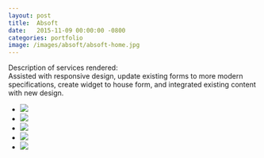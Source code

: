 ```yaml
---
layout: post
title:  Absoft
date:   2015-11-09 00:00:00 -0800
categories: portfolio
image: /images/absoft/absoft-home.jpg
---
```


<p>Description of services rendered:<br>
Assisted with responsive design, update existing forms to more modern specifications, create widget to house form, and integrated existing content with new design.</p>

<ul>
<li class="full">
	<a class="thumbnail gallery" href="{{ site.github.url }}/images/absoft/absoft-home.jpg"><img src="{{ site.github.url }}/images/absoft/absoft-home.jpg"></a>
</li>
<li>
	<a class="thumbnail gallery" href="{{ site.github.url }}/images/absoft/absoft-form.jpg"><img src="{{ site.github.url }}/images/absoft/absoft-form.jpg"></a>
</li>
<li>
	<a class="thumbnail gallery" href="{{ site.github.url }}/images/absoft/absoft-table.jpg"><img src="{{ site.github.url }}/images/absoft/absoft-table.jpg"></a>
</li>
<li>
	<a class="thumbnail gallery" href="{{ site.github.url }}/images/absoft/absoft-image.jpg"><img src="{{ site.github.url }}/images/absoft/absoft-image.jpg"></a>
</li>
<li>
	<a class="thumbnail gallery" href="{{ site.github.url }}/images/absoft/absoft-image-2.jpg"><img src="{{ site.github.url }}/images/absoft/absoft-image-2.jpg"></a>
</li>
</ul>